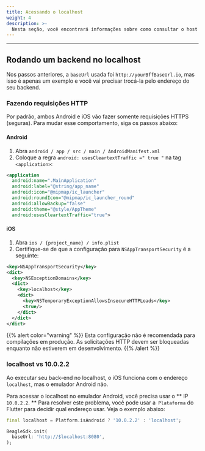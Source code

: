 ```yaml
---
title: Acessando o localhost
weight: 4
description: >-
  Nesta seção, você encontrará informações sobre como consultar o host local no Beagle Flutter.
---
```


---

## Rodando um backend no localhost
Nos passos anteriores, a `baseUrl` usada foi `http://yourBffBaseUrl.io`, mas isso é apenas um exemplo e você vai precisar trocá-la pelo endereço do seu backend.

### Fazendo requisições HTTP
Por padrão, ambos Android e iOS vão fazer somente requisições HTTPS (seguras). Para mudar esse comportamento, siga os passos abaixo:

#### Android
1. Abra `android / app / src / main / AndroidManifest.xml`
2. Coloque a regra `android: usesCleartextTraffic =" true "` na tag `<application>`:

```xml
<application
  android:name=".MainApplication"
  android:label="@string/app_name"
  android:icon="@mipmap/ic_launcher"
  android:roundIcon="@mipmap/ic_launcher_round"
  android:allowBackup="false"
  android:theme="@style/AppTheme"
  android:usesCleartextTraffic="true">
```

#### iOS
1. Abra `ios / {project_name} / info.plist`
2. Certifique-se de que a configuração para `NSAppTransportSecurity` é a seguinte:

```xml
<key>NSAppTransportSecurity</key>
<dict>
  <key>NSExceptionDomains</key>
  <dict>
    <key>localhost</key>
    <dict>
      <key>NSTemporaryExceptionAllowsInsecureHTTPLoads</key>
      <true/>
    </dict>
  </dict>
</dict>
```

{{% alert color="warning" %}}
Esta configuração não é recomendada para compilações em produção. As solicitações HTTP devem ser bloqueadas enquanto não estiverem em desenvolvimento.
{{% /alert %}}

### localhost vs 10.0.2.2
Ao executar seu back-end no localhost, o iOS funciona com o endereço `localhost`, mas o emulador Android não.

Para acessar o localhost no emulador Android, você precisa usar o ** IP `10.0.2.2`. ** Para resolver este problema, você pode usar a` Plataforma` do Flutter para decidir qual endereço usar. Veja o exemplo abaixo:

```dart
final localhost = Platform.isAndroid ? '10.0.2.2' : 'localhost';

BeagleSdk.init(
  baseUrl: 'http://$localhost:8080',
);
```
